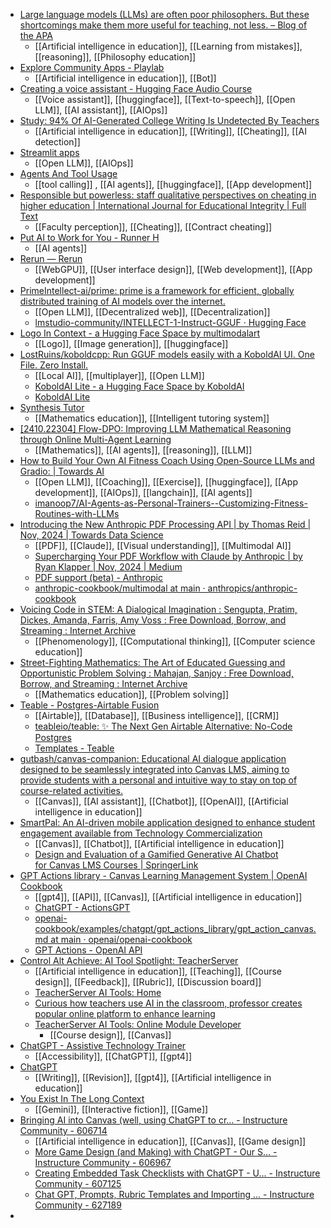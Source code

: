 - [Large language models (LLMs) are often poor philosophers. But these shortcomings make them more useful for teaching, not less. – Blog of the APA](https://blog.apaonline.org/2024/11/28/large-language-models-llms-are-often-poor-philosophers-but-these-shortcomings-make-them-more-useful-for-teaching-not-less/?amp)
	- [[Artificial intelligence in education]], [[Learning from mistakes]], [[reasoning]], [[Philosophy education]]
- [Explore Community Apps - Playlab](https://www.playlab.ai/explore)
	- [[Artificial intelligence in education]], [[Bot]]
- [Creating a voice assistant - Hugging Face Audio Course](https://huggingface.co/learn/audio-course/chapter7/voice-assistant)
	- [[Voice assistant]], [[huggingface]], [[Text-to-speech]], [[Open LLM]], [[AI assistant]], [[AIOps]]
- [Study: 94% Of AI-Generated College Writing Is Undetected By Teachers](https://www.forbes.com/sites/dereknewton/2024/11/30/study-94-of-ai-generated-college-writing-is-undetected-by-teachers/)
	- [[Artificial intelligence in education]], [[Writing]], [[Cheating]], [[AI detection]]
- [Streamlit apps](https://share.streamlit.io/explore?sort=most+viewed&category=favorites)
	- [[Open LLM]], [[AIOps]]
- [Agents And Tool Usage](https://www.gradio.app/main/guides/agents-and-tool-usage)
	- [[tool calling]] , [[AI agents]], [[huggingface]], [[App development]]
- [Responsible but powerless: staff qualitative perspectives on cheating in higher education | International Journal for Educational Integrity | Full Text](https://edintegrity.biomedcentral.com/articles/10.1007/s40979-024-00170-7)
	- [[Faculty perception]], [[Cheating]], [[Contract cheating]]
- [Put AI to Work for You - Runner H](https://www.hcompany.ai/)
	- [[AI agents]]
- [Rerun — Rerun](https://rerun.io/)
	- [[WebGPU]], [[User interface design]], [[Web development]], [[App development]]
- [PrimeIntellect-ai/prime: prime is a framework for efficient, globally distributed training of AI models over the internet.](https://github.com/PrimeIntellect-ai/prime)
	- [[Open LLM]], [[Decentralized web]], [[Decentralization]]
	- [lmstudio-community/INTELLECT-1-Instruct-GGUF · Hugging Face](https://huggingface.co/lmstudio-community/INTELLECT-1-Instruct-GGUF)
- [Logo In Context - a Hugging Face Space by multimodalart](https://huggingface.co/spaces/multimodalart/logo-in-context)
	- [[Logo]], [[Image generation]], [[huggingface]]
- [LostRuins/koboldcpp: Run GGUF models easily with a KoboldAI UI. One File. Zero Install.](https://github.com/LostRuins/koboldcpp)
	- [[Local AI]], [[multiplayer]], [[Open LLM]]
	- [KoboldAI Lite - a Hugging Face Space by KoboldAI](https://huggingface.co/spaces/KoboldAI/KoboldAI-Lite)
	- [KoboldAI Lite](https://lite.koboldai.net/)
- [Synthesis Tutor](https://www.synthesis.com/tutor)
	- [[Mathematics education]], [[Intelligent tutoring system]]
- [[2410.22304] Flow-DPO: Improving LLM Mathematical Reasoning through Online Multi-Agent Learning](https://arxiv.org/abs/2410.22304)
	- [[Mathematics]], [[AI agents]], [[reasoning]], [[LLM]]
- [How to Build Your Own AI Fitness Coach Using Open-Source LLMs and Gradio: | Towards AI](https://pub.towardsai.net/how-to-build-your-own-ai-fitness-coach-using-open-source-llms-and-gradio-3151e429692f)
	- [[Open LLM]], [[Coaching]], [[Exercise]], [[huggingface]], [[App development]], [[AIOps]], [[langchain]], [[AI agents]]
	- [imanoop7/AI-Agents-as-Personal-Trainers--Customizing-Fitness-Routines-with-LLMs](https://github.com/imanoop7/AI-Agents-as-Personal-Trainers--Customizing-Fitness-Routines-with-LLMs)
- [Introducing the New Anthropic PDF Processing API | by Thomas Reid | Nov, 2024 | Towards Data Science](https://towardsdatascience.com/introducing-the-new-anthropic-pdf-processing-api-0010657f595f)
	- [[PDF]], [[Claude]], [[Visual understanding]], [[Multimodal AI]]
	- [Supercharging Your PDF Workflow with Claude by Anthropic | by Ryan Klapper | Nov, 2024 | Medium](https://medium.com/@ryanklapper/supercharging-your-pdf-workflow-with-claude-by-anthropic-b1061462f67d)
	- [PDF support (beta) - Anthropic](https://docs.anthropic.com/en/docs/build-with-claude/pdf-support)
	- [anthropic-cookbook/multimodal at main · anthropics/anthropic-cookbook](https://github.com/anthropics/anthropic-cookbook/tree/main/multimodal)
- [Voicing Code in STEM: A Dialogical Imagination : Sengupta, Pratim, Dickes, Amanda, Farris, Amy Voss : Free Download, Borrow, and Streaming : Internet Archive](https://archive.org/details/mit_press_book_9780262363075)
	- [[Phenomenology]], [[Computational thinking]], [[Computer science education]]
- [Street-Fighting Mathematics: The Art of Educated Guessing and Opportunistic Problem Solving : Mahajan, Sanjoy : Free Download, Borrow, and Streaming : Internet Archive](https://archive.org/details/mit_press_book_9780262265881)
	- [[Mathematics education]], [[Problem solving]]
- [Teable - Postgres-Airtable Fusion](https://www.teable.io/)
	- [[Airtable]], [[Database]], [[Business intelligence]], [[CRM]]
	- [teableio/teable: ✨ The Next Gen Airtable Alternative: No-Code Postgres](https://github.com/teableio/teable)
	- [Templates - Teable](https://template.teable.io/)
- [gutbash/canvas-companion: Educational AI dialogue application designed to be seamlessly integrated into Canvas LMS, aiming to provide students with a personal and intuitive way to stay on top of course-related activities.](https://github.com/gutbash/canvas-companion)
	- [[Canvas]], [[AI assistant]], [[Chatbot]], [[OpenAI]], [[Artificial intelligence in education]]
- [SmartPal: An AI-driven mobile application designed to enhance student engagement available from Technology Commercialization](https://license.umn.edu/product/smartpal-an-ai-driven-mobile-application-designed-to-enhance-student-engagement)
	- [[Canvas]], [[Chatbot]], [[Artificial intelligence in education]]
	- [Design and Evaluation of a Gamified Generative AI Chatbot for Canvas LMS Courses | SpringerLink](https://link.springer.com/chapter/10.1007/978-3-031-61953-3_29)
- [GPT Actions library - Canvas Learning Management System | OpenAI Cookbook](https://cookbook.openai.com/examples/chatgpt/gpt_actions_library/gpt_action_canvas)
	- [[gpt4]], [[API]], [[Canvas]], [[Artificial intelligence in education]]
	- [ChatGPT - ActionsGPT](https://chatgpt.com/g/g-TYEliDU6A-actionsgpt)
	- [openai-cookbook/examples/chatgpt/gpt_actions_library/gpt_action_canvas.md at main · openai/openai-cookbook](https://github.com/openai/openai-cookbook/blob/main/examples/chatgpt/gpt_actions_library/gpt_action_canvas.md)
	- [GPT Actions - OpenAI API](https://platform.openai.com/docs/actions/introduction)
- [Control Alt Achieve: AI Tool Spotlight: TeacherServer](https://www.controlaltachieve.com/2024/11/ai-tool-spotlight-teacherserver.html?m=1)
	- [[Artificial intelligence in education]], [[Teaching]], [[Course design]], [[Feedback]], [[Rubric]], [[Discussion board]]
	- [TeacherServer AI Tools: Home](https://www.teacherserver.com/)
	- [Curious how teachers use AI in the classroom, professor creates popular online platform to enhance learning](https://www.stpetersburg.usf.edu/news/2024/professor-creates-popular-online-ai-platform.aspx)
	- [TeacherServer AI Tools: Online Module Developer](https://www.teacherserver.com/tool.php?id=49)
		- [[Course design]], [[Canvas]]
- [ChatGPT - Assistive Technology Trainer](https://chatgpt.com/g/g-673e0f0c1e988191b2a13acd99f51665-assistive-technology-trainer?trk=feed_main-feed-card_comment-text)
	- [[Accessibility]], [[ChatGPT]], [[gpt4]]
- [ChatGPT](https://chatgpt.com/share/66f4a20e-19b8-800d-83c7-538e773dc3d3?trk=feed_main-feed-card_reshare_feed-article-content)
	- [[Writing]], [[Revision]], [[gpt4]], [[Artificial intelligence in education]]
- [You Exist In The Long Context](https://thelongcontext.com/?trk=feed_main-feed-card_feed-article-content)
	- [[Gemini]], [[Interactive fiction]], [[Game]]
- [Bringing AI into Canvas (well, using ChatGPT to cr... - Instructure Community - 606714](https://community.canvaslms.com/t5/K-12-Users/Bringing-AI-into-Canvas-well-using-ChatGPT-to-create-stuff/ba-p/606714)
	- [[Artificial intelligence in education]], [[Canvas]], [[Game design]]
	- [More Game Design (and Making) with ChatGPT - Our S... - Instructure Community - 606967](https://community.canvaslms.com/t5/K-12-Users/More-Game-Design-and-Making-with-ChatGPT-Our-Survey-Says/ba-p/606967)
	- [Creating Embedded Task Checklists with ChatGPT - U... - Instructure Community - 607125](https://community.canvaslms.com/t5/K-12-Users/Creating-Embedded-Task-Checklists-with-ChatGPT-Updated/ba-p/607125)
	- [Chat GPT, Prompts, Rubric Templates and Importing ... - Instructure Community - 627189](https://community.canvaslms.com/t5/K-12-Users/Chat-GPT-Prompts-Rubric-Templates-and-Importing-Rubrics/ba-p/627189)
-